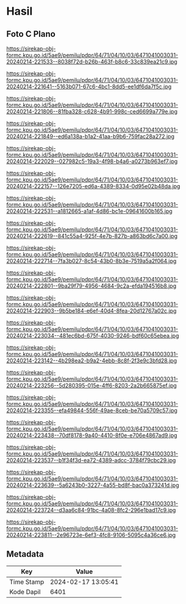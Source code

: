 # Hasil

## Foto C Plano

https://sirekap-obj-formc.kpu.go.id/5ae9/pemilu/pdpr/64/71/04/10/03/6471041003031-20240214-221533--8038f72d-b26b-463f-b8c6-33c839ea21c9.jpg

https://sirekap-obj-formc.kpu.go.id/5ae9/pemilu/pdpr/64/71/04/10/03/6471041003031-20240214-221641--5163b071-67c6-4bc1-8dd5-ee1df6da7f5c.jpg

https://sirekap-obj-formc.kpu.go.id/5ae9/pemilu/pdpr/64/71/04/10/03/6471041003031-20240214-221806--81fba328-c628-4b91-998c-ced6699a779e.jpg

https://sirekap-obj-formc.kpu.go.id/5ae9/pemilu/pdpr/64/71/04/10/03/6471041003031-20240214-221849--ed6a138a-b1a2-41aa-b9b6-759fac28a272.jpg

https://sirekap-obj-formc.kpu.go.id/5ae9/pemilu/pdpr/64/71/04/10/03/6471041003031-20240214-222029--027982c5-19a3-4f98-b4a6-a0273b963ef7.jpg

https://sirekap-obj-formc.kpu.go.id/5ae9/pemilu/pdpr/64/71/04/10/03/6471041003031-20240214-222157--126e7205-ed6a-4389-8334-0d95e02b48da.jpg

https://sirekap-obj-formc.kpu.go.id/5ae9/pemilu/pdpr/64/71/04/10/03/6471041003031-20240214-222531--a1812665-a1af-4d86-bc1e-09641600b165.jpg

https://sirekap-obj-formc.kpu.go.id/5ae9/pemilu/pdpr/64/71/04/10/03/6471041003031-20240214-222619--841c55a4-925f-4e7b-827b-a863bd6c7a00.jpg

https://sirekap-obj-formc.kpu.go.id/5ae9/pemilu/pdpr/64/71/04/10/03/6471041003031-20240214-222714--7fa3b027-8c54-43b0-8b3e-7519a5a2f064.jpg

https://sirekap-obj-formc.kpu.go.id/5ae9/pemilu/pdpr/64/71/04/10/03/6471041003031-20240214-222801--9ba29f79-4956-4684-9c2a-efda194516b8.jpg

https://sirekap-obj-formc.kpu.go.id/5ae9/pemilu/pdpr/64/71/04/10/03/6471041003031-20240214-222903--9b5be184-e6ef-40d4-8fea-20d12767a02c.jpg

https://sirekap-obj-formc.kpu.go.id/5ae9/pemilu/pdpr/64/71/04/10/03/6471041003031-20240214-223034--481ec6bd-675f-4030-9246-bdf60c65ebea.jpg

https://sirekap-obj-formc.kpu.go.id/5ae9/pemilu/pdpr/64/71/04/10/03/6471041003031-20240214-223142--4b298ea2-b9a2-4ebb-8c8f-2f3e9c3bfd28.jpg

https://sirekap-obj-formc.kpu.go.id/5ae9/pemilu/pdpr/64/71/04/10/03/6471041003031-20240214-223256--5d280395-015e-4ff6-8203-2a2b665875ef.jpg

https://sirekap-obj-formc.kpu.go.id/5ae9/pemilu/pdpr/64/71/04/10/03/6471041003031-20240214-223355--efa49844-556f-49ae-8ceb-be70a5709c57.jpg

https://sirekap-obj-formc.kpu.go.id/5ae9/pemilu/pdpr/64/71/04/10/03/6471041003031-20240214-223438--70df8178-9a40-4410-8f0e-e706e4867ad9.jpg

https://sirekap-obj-formc.kpu.go.id/5ae9/pemilu/pdpr/64/71/04/10/03/6471041003031-20240214-223537--b1f34f3d-ea72-4389-adcc-3784f79cbc29.jpg

https://sirekap-obj-formc.kpu.go.id/5ae9/pemilu/pdpr/64/71/04/10/03/6471041003031-20240214-223639--5a6243b0-3227-4a55-bd8f-bac0a373241d.jpg

https://sirekap-obj-formc.kpu.go.id/5ae9/pemilu/pdpr/64/71/04/10/03/6471041003031-20240214-223724--d3aa6c84-91bc-4a08-8fc2-296e1bad17c9.jpg

https://sirekap-obj-formc.kpu.go.id/5ae9/pemilu/pdpr/64/71/04/10/03/6471041003031-20240214-223811--2e96723e-6ef3-4fc8-9106-5095c4a36ce6.jpg


## Metadata

| Key        | Value               |
| ---------- | ------------------- |
| Time Stamp | 2024-02-17 13:05:41 |
| Kode Dapil | 6401                |



